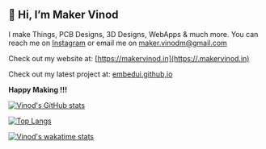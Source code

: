 ## 👋 Hi, I’m Maker Vinod
I make Things, PCB Designs, 3D Designs, WebApps & much more.
You can reach me on [Instagram](instagram.com/maker.vinod) or email me on maker.vinodm@gmail.com

Check out my website at: [https://makervinod.in](https://.makervinod.in)

Check out my latest project at: [embedui.github,io](https://embedui.github.io)


**Happy Making !!!**

[![Vinod's GitHub stats](https://github-readme-stats.vercel.app/api?username=makervinod)](https://github.com/makervinod/github-readme-stats)

[![Top Langs](https://github-readme-stats.vercel.app/api/top-langs/?username=makervinod)](https://github.com/makervinod/github-readme-stats)

[![Vinod's wakatime stats](https://github-readme-stats.vercel.app/api/wakatime?username=makervinod)](https://github.com/makervinod/github-readme-stats)


<!---
makervinod/makervinod is a ✨ special ✨ repository because its `README.md` (this file) appears on your GitHub profile.
You can click the Preview link to take a look at your changes.
--->
